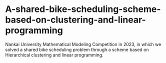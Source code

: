 # A-shared-bike-scheduling-scheme-based-on-clustering-and-linear-programming
Nankai University Mathematical Modeling Competition in 2023, in which we solved a shared bike scheduling problem through a scheme based on Hierarchical clustering and linear programming.

